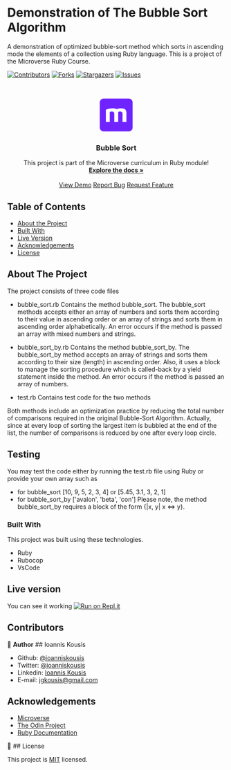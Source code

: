# Demonstration of The Bubble Sort Algorithm 
A demonstration of optimized bubble-sort method which sorts in ascending mode the elements of a collection using Ruby language.
This is a project of the Microverse Ruby Course.

<!--
*** Thanks for checking out this README Template. If you have a suggestion that would
*** make this better, please fork the repo and create a pull request or simply open
*** an issue with the tag "enhancement".
*** Thanks again! Now go create something AMAZING! :D
-->

<!-- PROJECT SHIELDS -->
<!--
*** I'm using markdown "reference style" links for readability.
*** Reference links are enclosed in brackets [ ] instead of parentheses ( ).
*** See the bottom of this document for the declaration of the reference variables
*** for contributors-url, forks-url, etc. This is an optional, concise syntax you may use.
*** https://www.markdownguide.org/basic-syntax/#reference-style-links
-->
[![Contributors][contributors-shield]][contributors-url]
[![Forks][forks-shield]][forks-url]
[![Stargazers][stars-shield]][stars-url]
[![Issues][issues-shield]][issues-url]

<!-- PROJECT LOGO -->
<br />
<p align="center">
  <a href="https://github.com/ioanniskousis/bubble_sort">
    <img src="images/microverse.png" alt="Microverse Logo" width="80" height="80">
  </a>
  
  <h3 align="center">Bubble Sort</h3>
  
  <p align="center">
    This project is part of the Microverse curriculum in Ruby module!
    <br />
    <a href="https://github.com/ioanniskousis/bubble_sort"><strong>Explore the docs »</strong></a>
    <br />
    <br />
    <a href="https://repl.it/@ioanniskousis/bubblesort">View Demo</a>
    <a href="https://github.com/ioanniskousis/bubble_sort/issues">Report Bug</a>
    <a href="https://github.com/ioanniskousis/bubble_sort/issues">Request Feature</a>
  </p>
</p>

<!-- TABLE OF CONTENTS -->
## Table of Contents

- [About the Project](#about-the-project)
- [Built With](#built-with)
- [Live Version](#live-version)
- [Acknowledgements](#acknowledgements)
- [License](#license)

<!-- ABOUT THE PROJECT -->
## About The Project

The project consists of three code files
- bubble_sort.rb
  Contains the method bubble_sort.
  The bubble_sort methods accepts either an array of numbers and sorts them according to their value in ascending order or an array of strings and sorts them in ascending order alphabetically.
  An error occurs if the method is passed an array with mixed numbers and strings.

- bubble_sort_by.rb
  Contains the method bubble_sort_by.
  The bubble_sort_by method accepts an array of strings and sorts them according to their size (length) in ascending order.
  Also, it uses a block to manage the sorting procedure which is called-back by a yield statement inside the method.
  An error occurs if the method is passed an array of numbers.

- test.rb
  Contains test code for the two methods

Both methods include an optimization practice by reducing the total number of comparisons required in the original Bubble-Sort Algorithm. Actually, since at every loop of sorting the largest item is bubbled at the end of the list, the number of comparisons is reduced by one after every loop circle.

<!-- ABOUT THE PROJECT -->
## Testing

You may test the code either by running the test.rb file using Ruby or provide your own array such as
- for bubble_sort
  [10, 9, 5, 2, 3, 4] or
  [5.45, 3.1, 3, 2, 1]
- for bubble_sort_by
  ['avalon', 'beta', 'con']
  Please note, the method bubble_sort_by requires a block of the form {|x, y| x <=> y}.
  
### Built With
This project was built using these technologies.
- Ruby
- Rubocop
- VsCode

<!-- LIVE VERSION -->
## Live version

You can see it working [![Run on Repl.it](https://repl.it/badge/github/ioanniskousis/bubble_sort)](https://repl.it/@ioanniskousis/bubblesort)

<!-- CONTACT -->
## Contributors

:bust_in_silhouette: **Author**
​## Ioannis Kousis

- Github: [@ioanniskousis](https://github.com/ioanniskousis)
- Twitter: [@ioanniskousis](https://twitter.com/ioanniskousis)
- Linkedin: [Ioannis Kousis](https://www.linkedin.com/in/ioannis-kousis-9a5051b4/)
- E-mail: jgkousis@gmail.com


<!-- ACKNOWLEDGEMENTS -->
## Acknowledgements
- [Microverse](https://www.microverse.org/)
- [The Odin Project](https://www.theodinproject.com/)
- [Ruby Documentation](https://www.ruby-lang.org/en/documentation/)

<!-- MARKDOWN LINKS & IMAGES -->
<!-- https://www.markdownguide.org/basic-syntax/#reference-style-links -->
[contributors-shield]: https://img.shields.io/github/contributors/ioanniskousis/bubble_sort.svg?style=flat-square
[contributors-url]: https://github.com/ioanniskousis/bubble_sort/graphs/contributors
[forks-shield]: https://img.shields.io/github/forks/ioanniskousis/bubble_sort.svg?style=flat-square
[forks-url]: https://github.com/ioanniskousis/bubble_sort/network/members
[stars-shield]: https://img.shields.io/github/stars/ioanniskousis/bubble_sort.svg?style=flat-square
[stars-url]: https://github.com/ioanniskousis/bubble_sort/stargazers
[issues-shield]: https://img.shields.io/github/issues/ioanniskousis/bubble_sort.svg?style=flat-square
[issues-url]: https://github.com/ioanniskousis/bubble_sort/issues
[product-screenshot]: images/bubble_sort.jpg

<!-- LICENSE -->
📝 ## License

This project is [MIT](https://opensource.org/licenses/MIT) licensed.
